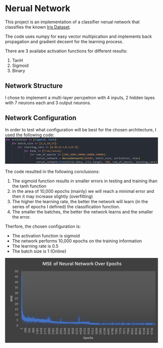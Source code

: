 # Nerual Network
This project is an implementation of a classifier nerual network that classifies the known <a href="https://en.wikipedia.org/wiki/Iris_flower_data_set">Iris Dataset</a>.

The code uses numpy for easy vector multipication and implements back propagation and gradient decsent for the learning process.

There are 3 availabe activation functions for different results:
1. TanH
2. Sigmoid
3. Binary

## Network Structure
I chose to implement a multi-layer percpetron with 4 inputs, 2 hidden layes with 7 neurons each and 3 output neurons.

## Network Configuration
In order to test what configuration will be best for the chosen architecture, I used the following code:
<img src="code.png" alt="Configuration Testing Code">

The code resulted in the following conclusions:
1. The sigmoid function results in smaller errors in testing and training than the tanh function
2. In the area of 10,000 epochs (mainly) we will reach a minimal error and then it may increase slightly (overfitting)
3. The higher the learning rate, the better the network will learn (in the series of epochs I defined) the classification function.
4. The smaller the batches, the better the network learns and the smaller the error.

Therfore, the chosen configuration is: 
- The activation function is sigmoid
- The network performs 10,000 epochs on the training information
- The learning rate is 0.5
- The batch size is 1 (Online)


<img src="result.png" alt="Testing Code">